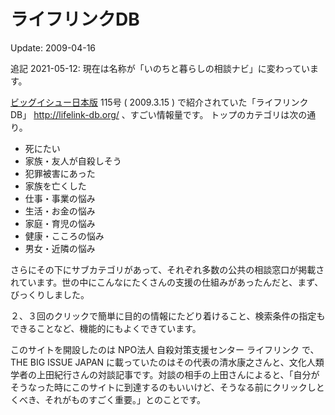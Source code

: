 ライフリンクDB
=====

Update: 2009-04-16

追記 2021-05-12: 現在は名称が「いのちと暮らしの相談ナビ」に変わっています。

[ビッグイシュー日本版](http://www.bigissue.jp/) 115号 ( 2009.3.15 ) で紹介されていた「ライフリンクDB」 http://lifelink-db.org/ 、すごい情報量です。
トップのカテゴリは次の通り。

- 死にたい
- 家族・友人が自殺しそう
- 犯罪被害にあった
- 家族を亡くした
- 仕事・事業の悩み
- 生活・お金の悩み
- 家庭・育児の悩み
- 健康・こころの悩み
- 男女・近隣の悩み

さらにその下にサブカテゴリがあって、それぞれ多数の公共の相談窓口が掲載されています。世の中にこんなにたくさんの支援の仕組みがあったんだと、まず、びっくりしました。

２、３回のクリックで簡単に目的の情報にたどり着けること、検索条件の指定もできることなど、機能的にもよくできています。

このサイトを開設したのは NPO法人 自殺対策支援センター ライフリンク で、 THE BIG ISSUE JAPAN に載っていたのはその代表の清水康之さんと、文化人類学者の上田紀行さんの対談記事です。対談の相手の上田さんによると、「自分がそうなった時にこのサイトに到達するのもいいけど、そうなる前にクリックしとくべき、それがものすごく重要。」とのことです。
